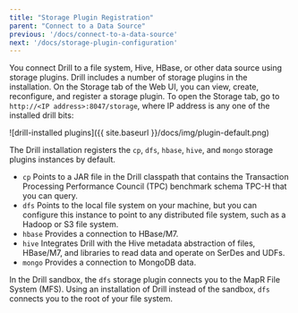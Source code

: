 ```yaml
---
title: "Storage Plugin Registration"
parent: "Connect to a Data Source"
previous: '/docs/connect-to-a-data-source'
next: '/docs/storage-plugin-configuration'
---
```


You connect Drill to a file system, Hive, HBase, or other data source using storage plugins. Drill includes a number of storage plugins in the installation. On the Storage tab of the Web UI, you can view, create, reconfigure, and register a storage plugin. To open the Storage tab, go to `http://<IP address>:8047/storage`, where IP address is any one of the installed drill bits:

![drill-installed plugins]({{ site.baseurl }}/docs/img/plugin-default.png)

The Drill installation registers the `cp`, `dfs`, `hbase`, `hive`, and `mongo` storage plugins instances by default.

* `cp`
  Points to a JAR file in the Drill classpath that contains the Transaction Processing Performance Council (TPC) benchmark schema TPC-H that you can query. 
* `dfs`
  Points to the local file system on your machine, but you can configure this instance to
point to any distributed file system, such as a Hadoop or S3 file system. 
* `hbase`
   Provides a connection to HBase/M7.
* `hive`
   Integrates Drill with the Hive metadata abstraction of files, HBase/M7, and libraries to read data and operate on SerDes and UDFs.
* `mongo`
   Provides a connection to MongoDB data.

In the Drill sandbox,  the `dfs` storage plugin connects you to the MapR File System (MFS). Using an installation of Drill instead of the sandbox, `dfs` connects you to the root of your file system.

